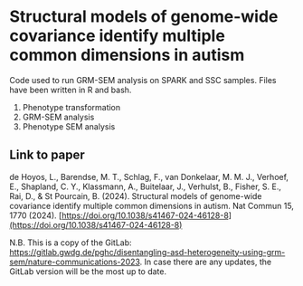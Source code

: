 # Structural models of genome-wide covariance identify multiple common dimensions in autism 

Code used to run GRM-SEM analysis on SPARK and SSC samples. Files have been written in R and bash.

1. Phenotype transformation
2. GRM-SEM analysis 
3. Phenotype SEM analysis

## Link to paper

de Hoyos, L., Barendse, M. T., Schlag, F., van Donkelaar, M. M. J., Verhoef, E., Shapland, C. Y., Klassmann, A., Buitelaar, J., Verhulst, B., Fisher, S. E., Rai, D., & St Pourcain, B. (2024). Structural models of genome-wide covariance identify multiple common dimensions in autism. Nat Commun 15, 1770 (2024). [https://doi.org/10.1038/s41467-024-46128-8](https://doi.org/10.1038/s41467-024-46128-8)

N.B. This is a copy of the GitLab: https://gitlab.gwdg.de/pghc/disentangling-asd-heterogeneity-using-grm-sem/nature-communications-2023. In case there are any updates, the GitLab version will be the most up to date.
